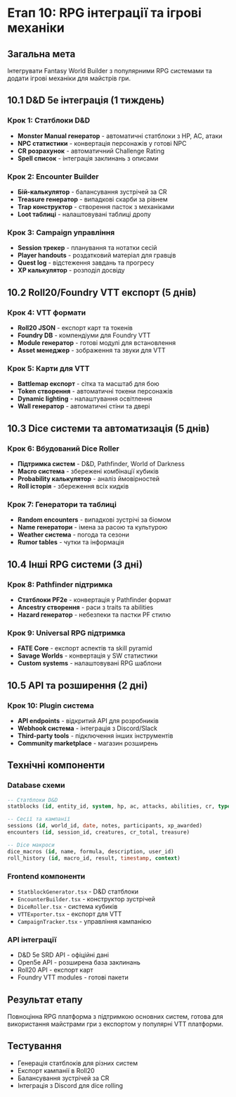 # Етап 10: RPG інтеграції та ігрові механіки

## Загальна мета
Інтегрувати Fantasy World Builder з популярними RPG системами та додати ігрові механіки для майстрів гри.

## 10.1 D&D 5e інтеграція (1 тиждень)

### Крок 1: Статблоки D&D
- **Monster Manual генератор** - автоматичні статблоки з HP, AC, атаки
- **NPC статистики** - конвертація персонажів у готові NPC
- **CR розрахунок** - автоматичний Challenge Rating
- **Spell список** - інтеграція заклинань з описами

### Крок 2: Encounter Builder
- **Бій-калькулятор** - балансування зустрічей за CR
- **Treasure генератор** - випадкові скарби за рівнем
- **Trap конструктор** - створення пасток з механіками
- **Loot таблиці** - налаштовувані таблиці дропу

### Крок 3: Campaign управління
- **Session трекер** - планування та нотатки сесій
- **Player handouts** - роздатковий матеріал для гравців
- **Quest log** - відстеження завдань та прогресу
- **XP калькулятор** - розподіл досвіду

## 10.2 Roll20/Foundry VTT експорт (5 днів)

### Крок 4: VTT формати
- **Roll20 JSON** - експорт карт та токенів
- **Foundry DB** - компендіуми для Foundry VTT
- **Module генератор** - готові модулі для встановлення
- **Asset менеджер** - зображення та звуки для VTT

### Крок 5: Карти для VTT
- **Battlemap експорт** - сітка та масштаб для бою
- **Token створення** - автоматичні токени персонажів
- **Dynamic lighting** - налаштування освітлення
- **Wall генератор** - автоматичні стіни та двері

## 10.3 Dice системи та автоматизація (5 днів)

### Крок 6: Вбудований Dice Roller
- **Підтримка систем** - D&D, Pathfinder, World of Darkness
- **Macro система** - збережені комбінації кубиків
- **Probability калькулятор** - аналіз ймовірностей
- **Roll історія** - збереження всіх кидків

### Крок 7: Генератори та таблиці
- **Random encounters** - випадкові зустрічі за біомом
- **Name генератори** - імена за расою та культурою
- **Weather система** - погода та сезони
- **Rumor tables** - чутки та інформація

## 10.4 Інші RPG системи (3 дні)

### Крок 8: Pathfinder підтримка
- **Статблоки PF2e** - конвертація у Pathfinder формат
- **Ancestry створення** - раси з traits та abilities
- **Hazard генератор** - небезпеки та пастки PF стилю

### Крок 9: Universal RPG підтримка
- **FATE Core** - експорт аспектів та skill pyramid
- **Savage Worlds** - конвертація у SW статистики
- **Custom systems** - налаштовувані RPG шаблони

## 10.5 API та розширення (2 дні)

### Крок 10: Plugin система
- **API endpoints** - відкритий API для розробників
- **Webhook система** - інтеграція з Discord/Slack
- **Third-party tools** - підключення інших інструментів
- **Community marketplace** - магазин розширень

## Технічні компоненти

### Database схеми
```sql
-- Статблоки D&D
statblocks (id, entity_id, system, hp, ac, attacks, abilities, cr, type)

-- Сесії та кампанії  
sessions (id, world_id, date, notes, participants, xp_awarded)
encounters (id, session_id, creatures, cr_total, treasure)

-- Dice макроси
dice_macros (id, name, formula, description, user_id)
roll_history (id, macro_id, result, timestamp, context)
```

### Frontend компоненти
- `StatblockGenerator.tsx` - D&D статблоки
- `EncounterBuilder.tsx` - конструктор зустрічей  
- `DiceRoller.tsx` - система кубиків
- `VTTExporter.tsx` - експорт для VTT
- `CampaignTracker.tsx` - управління кампанією

### API інтеграції
- D&D 5e SRD API - офіційні дані
- Open5e API - розширена база заклинань
- Roll20 API - експорт карт
- Foundry VTT modules - готові пакети

## Результат етапу
Повноцінна RPG платформа з підтримкою основних систем, готова для використання майстрами гри з експортом у популярні VTT платформи.

## Тестування
- Генерація статблоків для різних систем
- Експорт кампанії в Roll20
- Балансування зустрічей за CR
- Інтеграція з Discord для dice rolling